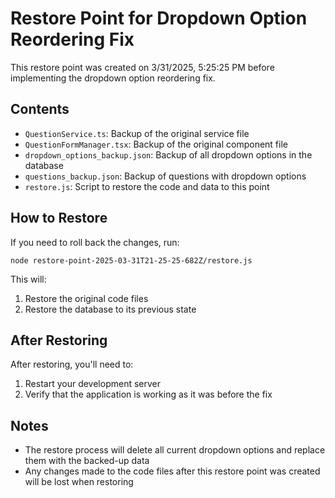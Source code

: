 # Restore Point for Dropdown Option Reordering Fix

This restore point was created on 3/31/2025, 5:25:25 PM before implementing the dropdown option reordering fix.

## Contents

- `QuestionService.ts`: Backup of the original service file
- `QuestionFormManager.tsx`: Backup of the original component file
- `dropdown_options_backup.json`: Backup of all dropdown options in the database
- `questions_backup.json`: Backup of questions with dropdown options
- `restore.js`: Script to restore the code and data to this point

## How to Restore

If you need to roll back the changes, run:

```
node restore-point-2025-03-31T21-25-25-682Z/restore.js
```

This will:
1. Restore the original code files
2. Restore the database to its previous state

## After Restoring

After restoring, you'll need to:
1. Restart your development server
2. Verify that the application is working as it was before the fix

## Notes

- The restore process will delete all current dropdown options and replace them with the backed-up data
- Any changes made to the code files after this restore point was created will be lost when restoring
